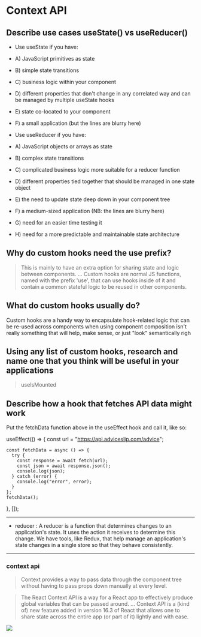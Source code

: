 # Context API

## Describe use cases useState() vs useReducer()

- Use useState if you have:

- A) JavaScript primitives as state
- B) simple state transitions
- C) business logic within your component
- D) different properties that don't change in any correlated way and can be managed by multiple useState hooks
- E) state co-located to your component
- F) a small application (but the lines are blurry here)

- Use useReducer if you have:
- A) JavaScript objects or arrays as state
- B) complex state transitions
- C) complicated business logic more suitable for a reducer function
- D) different properties tied together that should be managed in one state object
- E) the need to update state deep down in your component tree
- F) a medium-sized application (NB: the lines are blurry here)
- G) need for an easier time testing it
- H) need for a more predictable and maintainable state architecture

## Why do custom hooks need the use prefix?

> This is mainly to have an extra option for sharing state and logic between components. ... Custom hooks are normal JS functions, named with the prefix 'use', that can use hooks inside of it and contain a common stateful logic to be reused in other components.

## What do custom hooks usually do?

> 
Custom hooks are a handy way to encapsulate hook-related logic that can be re-used across components when using component composition isn't really something that will help, make sense, or just "look" semantically righ

## Using any list of custom hooks, research and name one that you think will be useful in your applications
 
> useIsMounted

## Describe how a hook that fetches API data might work

> 
Put the fetchData function above in the useEffect hook and call it, like so:

 useEffect(() => {
    const url = "https://api.adviceslip.com/advice";

    const fetchData = async () => {
      try {
        const response = await fetch(url);
        const json = await response.json();
        console.log(json);
      } catch (error) {
        console.log("error", error);
      }
    };
    fetchData();
}, []);


<hr>

- reducer : A reducer is a function that determines changes to an application's state. It uses the action it receives to determine this change. We have tools, like Redux, that help manage an application's state changes in a single store so that they behave consistently.


<hr>

### context api

> Context provides a way to pass data through the component tree without having to pass props down manually at every level.

> The React Context API is a way for a React app to effectively produce global variables that can be passed around. ... Context API is a (kind of) new feature added in version 16.3 of React that allows one to share state across the entire app (or part of it) lightly and with ease.

![](https://miro.medium.com/max/1838/1*7gl-3SbI7MszLOCS1F953Q.jpeg)

